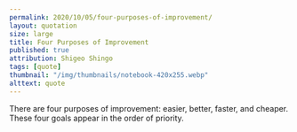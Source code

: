 ```yaml
---
permalink: 2020/10/05/four-purposes-of-improvement/
layout: quotation
size: large
title: Four Purposes of Improvement
published: true
attribution: Shigeo Shingo
tags: [quote]
thumbnail: "/img/thumbnails/notebook-420x255.webp"
alttext: quote
---
```


There are four purposes of improvement: easier, better, faster, and cheaper.
These four goals appear in the order of priority.
